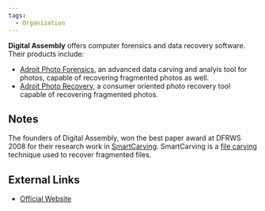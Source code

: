 ```yaml
---
tags:
  - Organization
---
```

**Digital Assembly** offers computer forensics and data recovery
software. Their products include:

- [Adroit Photo Forensics](adroit_photo_forensics.md), an
  advanced data carving and analyis tool for photos, capable of
  recovering fragmented photos as well.
- [Adroit Photo
  Recovery](https://www.werecoverdata.com),
  a consumer oriented photo recovery tool capable of recovering
  fragmented photos.

## Notes

The founders of Digital Assembly, won the best paper award at DFRWS 2008 for
their research work in [SmartCarving](file_carving_smartcarving.md).
SmartCarving is a [file carving](file_carving.md) technique used to recover
fragmented files.

## External Links

* [Official Website](https://www.werecoverdata.com)

